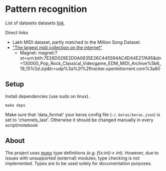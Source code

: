 # Pattern recognition

List of datasets datasets [link](https://github.com/midi-ld/machine-readable-datasets).

Direct links
 - Lakh MIDI dataset, partly matched to the Million Song Dataset.
 - [ "The largest midi collection on the internet" ](https://www.reddit.com/r/WeAreTheMusicMakers/comments/3anwu8/the_drum_percussion_midi_archive_800k/)
   - Magnet: magnet:?xt=urn:btih:7E26D029E2D0A0635E26C445594AC4D44E217A95&dn=130000_Pop_Rock_Classical_Videogame_EDM_MIDI_Archive%5b6_19_15%5d.zip&tr=udp%3a%2f%2ftracker.openbittorrent.com%3a80



## Setup

Install dependencies (use sudo on linux).
```
make deps
```

Make sure that 'data_format' your keras config file (`~/.keras/keras.json`) is set to 'channels_last'. Otherwise it should be changed manually in every script/notebook


## About

The project uses [mypy](https://github.com/python/mypy) type definitions _(e.g. f(x:int)-> int)_. However, due to issues with unsupported (external) modules, type checking is not implemented. Types are to be used solely for documentation purposes.
